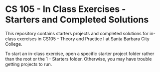 # CS 105 - In Class Exercises - Starters and Completed Solutions

This repository contains starters projects and completed solutions for in-class exercises in CS105 - Theory and Practice I at Santa Barbara City College.  

To start an in-class exercise, open a specific starter project folder rather than the root or the 1 - Starters folder.  Otherwise, you may have trouble getting projects to run.

